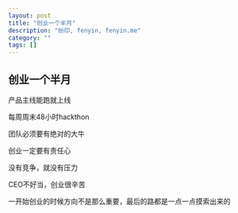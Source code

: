 ```yaml
---
layout: post
title: "创业一个半月"
description: "纷印, fenyin, fenyin.me"
category: ""
tags: []
---
```


## 创业一个半月

产品主线能跑就上线

每周周末48小时hackthon

团队必须要有绝对的大牛

创业一定要有责任心

没有竞争，就没有压力

CEO不好当，创业很辛苦

一开始创业的时候方向不是那么重要，最后的路都是一点一点摸索出来的
